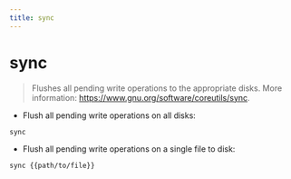 ```yaml
---
title: sync
---
```

# sync

> Flushes all pending write operations to the appropriate disks.
> More information: <https://www.gnu.org/software/coreutils/sync>.

- Flush all pending write operations on all disks:

`sync`

- Flush all pending write operations on a single file to disk:

`sync {{path/to/file}}`
